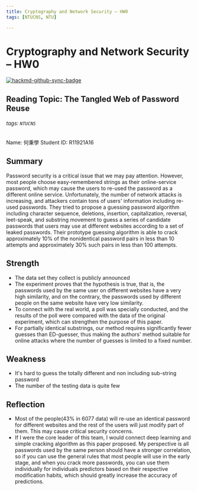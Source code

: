 ```yaml
---
title: Cryptography and Network Security – HW0
tags: [NTUCNS, NTU]

---
```


# Cryptography and Network Security – HW0

[![hackmd-github-sync-badge](https://hackmd.io/_JU7eHmcRF-v8G6yQ3YHWQ/badge)](https://hackmd.io/_JU7eHmcRF-v8G6yQ3YHWQ)

## Reading Topic: The Tangled Web of Password Reuse
###### tags: `NTUCNS`
Name: 何秉學	Student ID: R11921A16

## Summary
Password security is a critical issue that we may pay attention. However, most people choose easy-remembered strings as their online-service password, which may cause the users to re-used the password as a different online service. Unfortunately, the number of network attacks is increasing, and attackers contain tons of users' information including re-used passwords. They tried to propose a guessing password algorithm including character sequence, deletions, insertion, capitalization, reversal, leet-speak, and substring movement to guess a series of candidate passwords that users may use at different websites according to a set of leaked passwords. Their prototype guessing algorithm is able to crack approximately 10% of the nonidentical password pairs in less than 10 attempts and approximately 30% such pairs in less than 100 attempts.


## Strength
* The data set they collect is publicly announced
* The experiment proves that the hypothesis is true, that is, the passwords used by the same user on different websites have a very high similarity, and on the contrary, the passwords used by different people on the same website have very low similarity.
* To connect with the real world, a poll was specially conducted, and the results of the poll were compared with the data of the original experiment, which can strengthen the purpose of this paper.
* For partially identical substrings, our method requires significantly fewer guesses than ED-guesser, thus making the authors' method suitable for online attacks where the number of guesses is limited to a fixed number.


## Weakness
* It's hard to guess the totally different and non including sub-string password
* The number of the testing data is quite few

## Reflection
* Most of the people(43% in 6077 data) will re-use an identical password for different websites and the rest of the users will just modify part of them. This may cause critical security concerns.
* If I were the core leader of this team, I would connect deep learning and simple cracking algorithm as this paper proposed. My perspective is all passwords used by the same person should have a stronger correlation, so if you can use the general rules that most people will use in the early stage, and when you crack more passwords, you can use them individually for individuals predictors based on their respective modification habits, which should greatly increase the accuracy of predictions.